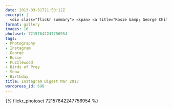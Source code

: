 ```yaml
---
date: 2013-03-31T21:50:12Z
excerpt: |
  <div class="flickr summary"> <span> <a title="Rosie &amp; George Chilling At Puzzlewood" href="//farm8.staticflickr.com/7340/13103465523_e4a9483a3a_b.jpg" class="image cboxElement" rel="gallery7"><img src="//farm8.staticflickr.com/7340/13103465523_e4a9483a3a_q.jpg" alt="Rosie &amp; George Chilling At Puzzlewood"></a> <a title="View on Flickr" href="//www.flickr.com/photos/richard-perry/13103465523/" class="flickrlink"> </a> </span> <span> <a title="Relaxing in the woods" href="//farm3.staticflickr.com/2372/13103356435_138ee8f68c_b.jpg" class="image cboxElement" rel="gallery7"><img src="//farm3.staticflickr.com/2372/13103356435_138ee8f68c_q.jpg" alt="Relaxing in the woods"></a> <a title="View on Flickr" href="//www.flickr.com/photos/richard-perry/13103356435/" class="flickrlink"> </a> </span> <span> <a title="What you looking at?!?!" href="//farm8.staticflickr.com/7400/13103352075_bde16dde96_b.jpg" class="image cboxElement" rel="gallery7"><img src="//farm8.staticflickr.com/7400/13103352075_bde16dde96_q.jpg" alt="What you looking at?!?!"></a> <a title="View on Flickr" href="//www.flickr.com/photos/richard-perry/13103352075/" class="flickrlink"> </a> </span> <span> <a title="George trying to escape again!" href="//farm4.staticflickr.com/3669/13103616104_05f5ede0ac_b.jpg" class="image cboxElement" rel="gallery7"><img src="//farm4.staticflickr.com/3669/13103616104_05f5ede0ac_q.jpg" alt="George trying to escape again!"></a> <a title="View on Flickr" href="//www.flickr.com/photos/richard-perry/13103616104/" class="flickrlink"> </a> </span> <span> <a title="A surly burrowing owl" href="//farm3.staticflickr.com/2520/13103614774_252c25277d_b.jpg" class="image cboxElement" rel="gallery7"><img src="//farm3.staticflickr.com/2520/13103614774_252c25277d_q.jpg" alt="A surly burrowing owl"></a> <a title="View on Flickr" href="//www.flickr.com/photos/richard-perry/13103614774/" class="flickrlink"> </a> </span> <span> <a title="Owl in flight" href="//farm3.staticflickr.com/2747/13103455053_1e8366048c_b.jpg" class="image cboxElement" rel="gallery7"><img src="//farm3.staticflickr.com/2747/13103455053_1e8366048c_q.jpg" alt="Owl in flight"></a> <a title="View on Flickr" href="//www.flickr.com/photos/richard-perry/13103455053/" class="flickrlink"> </a> </span> <span> <a title="Chilling on my perch" href="//farm8.staticflickr.com/7435/13103614024_182b97a715_b.jpg" class="image cboxElement" rel="gallery7"><img src="//farm8.staticflickr.com/7435/13103614024_182b97a715_q.jpg" alt="Chilling on my perch"></a> <a title="View on Flickr" href="//www.flickr.com/photos/richard-perry/13103614024/" class="flickrlink"> </a> </span> <span> <a title="George meeting his first falcon" href="//farm3.staticflickr.com/2882/13103346655_db5cbd54de_b.jpg" class="image cboxElement" rel="gallery7"><img src="//farm3.staticflickr.com/2882/13103346655_db5cbd54de_q.jpg" alt="George meeting his first falcon"></a> <a title="View on Flickr" href="//www.flickr.com/photos/richard-perry/13103346655/" class="flickrlink"> </a> </span> </div>
format: gallery
images: 16
photoset: 72157642247756954
tags:
- Photography
- Instagram
- George
- Rosie
- Puzzlewood
- Birds of Prey
- Snow
- Birthday
title: Instagram Digest Mar 2013
wordpress_id: 698
---
```


{% flickr_photoset 72157642247756954 %}